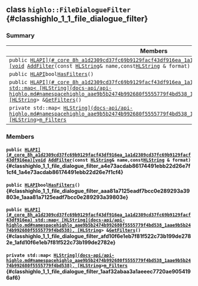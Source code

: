 ## class `highlo::FileDialogueFilter` {#classhighlo_1_1_file_dialogue_filter}

### Summary

 Members                        | Descriptions                                
--------------------------------|---------------------------------------------
`public `[`HLAPI](#_core_8h_a1d2309cd37fc69b9129facf43df916ea_1a1d2309cd37fc69b9129facf43df916ea)[void`](#imgui__impl__opengl3__loader_8h_ac668e7cffd9e2e9cfee428b9b2f34fa7_1ac668e7cffd9e2e9cfee428b9b2f34fa7)` `[`AddFilter`](#classhighlo_1_1_file_dialogue_filter_a4e73acdab86174491ebb22d26e7f1cf4_1a4e73acdab86174491ebb22d26e7f1cf4)`(const `[`HLString`](docs-api/api-highlo.md#namespacehighlo_aae9b5b2474b992680f5555779f4bd538_1aae9b5b2474b992680f5555779f4bd538)` & name,const `[`HLString`](docs-api/api-highlo.md#namespacehighlo_aae9b5b2474b992680f5555779f4bd538_1aae9b5b2474b992680f5555779f4bd538)` & format)` | 
`public `[`HLAPI`](#_core_8h_a1d2309cd37fc69b9129facf43df916ea_1a1d2309cd37fc69b9129facf43df916ea)` bool `[`HasFilters`](#classhighlo_1_1_file_dialogue_filter_aaa81a7125eadf7bcc0e289293a39803e_1aaa81a7125eadf7bcc0e289293a39803e)`()` | 
`public `[`HLAPI](#_core_8h_a1d2309cd37fc69b9129facf43df916ea_1a1d2309cd37fc69b9129facf43df916ea) std::map< [HLString](docs-api/api-highlo.md#namespacehighlo_aae9b5b2474b992680f5555779f4bd538_1aae9b5b2474b992680f5555779f4bd538), [HLString`](docs-api/api-highlo.md#namespacehighlo_aae9b5b2474b992680f5555779f4bd538_1aae9b5b2474b992680f5555779f4bd538)` > & `[`GetFilters`](#classhighlo_1_1_file_dialogue_filter_afd10f6e1eb7f81f522c73b199de2782e_1afd10f6e1eb7f81f522c73b199de2782e)`()` | 
`private std::map< `[`HLString](docs-api/api-highlo.md#namespacehighlo_aae9b5b2474b992680f5555779f4bd538_1aae9b5b2474b992680f5555779f4bd538), [HLString`](docs-api/api-highlo.md#namespacehighlo_aae9b5b2474b992680f5555779f4bd538_1aae9b5b2474b992680f5555779f4bd538)` > `[`m_Filters`](#classhighlo_1_1_file_dialogue_filter_1aaf32abaa3a1aeeec7720ae9054196af6) | 

### Members

#### `public `[`HLAPI](#_core_8h_a1d2309cd37fc69b9129facf43df916ea_1a1d2309cd37fc69b9129facf43df916ea)[void`](#imgui__impl__opengl3__loader_8h_ac668e7cffd9e2e9cfee428b9b2f34fa7_1ac668e7cffd9e2e9cfee428b9b2f34fa7)` `[`AddFilter`](#classhighlo_1_1_file_dialogue_filter_a4e73acdab86174491ebb22d26e7f1cf4_1a4e73acdab86174491ebb22d26e7f1cf4)`(const `[`HLString`](docs-api/api-highlo.md#namespacehighlo_aae9b5b2474b992680f5555779f4bd538_1aae9b5b2474b992680f5555779f4bd538)` & name,const `[`HLString`](docs-api/api-highlo.md#namespacehighlo_aae9b5b2474b992680f5555779f4bd538_1aae9b5b2474b992680f5555779f4bd538)` & format)` {#classhighlo_1_1_file_dialogue_filter_a4e73acdab86174491ebb22d26e7f1cf4_1a4e73acdab86174491ebb22d26e7f1cf4}

#### `public `[`HLAPI`](#_core_8h_a1d2309cd37fc69b9129facf43df916ea_1a1d2309cd37fc69b9129facf43df916ea)` bool `[`HasFilters`](#classhighlo_1_1_file_dialogue_filter_aaa81a7125eadf7bcc0e289293a39803e_1aaa81a7125eadf7bcc0e289293a39803e)`()` {#classhighlo_1_1_file_dialogue_filter_aaa81a7125eadf7bcc0e289293a39803e_1aaa81a7125eadf7bcc0e289293a39803e}

#### `public `[`HLAPI](#_core_8h_a1d2309cd37fc69b9129facf43df916ea_1a1d2309cd37fc69b9129facf43df916ea) std::map< [HLString](docs-api/api-highlo.md#namespacehighlo_aae9b5b2474b992680f5555779f4bd538_1aae9b5b2474b992680f5555779f4bd538), [HLString`](docs-api/api-highlo.md#namespacehighlo_aae9b5b2474b992680f5555779f4bd538_1aae9b5b2474b992680f5555779f4bd538)` > & `[`GetFilters`](#classhighlo_1_1_file_dialogue_filter_afd10f6e1eb7f81f522c73b199de2782e_1afd10f6e1eb7f81f522c73b199de2782e)`()` {#classhighlo_1_1_file_dialogue_filter_afd10f6e1eb7f81f522c73b199de2782e_1afd10f6e1eb7f81f522c73b199de2782e}

#### `private std::map< `[`HLString](docs-api/api-highlo.md#namespacehighlo_aae9b5b2474b992680f5555779f4bd538_1aae9b5b2474b992680f5555779f4bd538), [HLString`](docs-api/api-highlo.md#namespacehighlo_aae9b5b2474b992680f5555779f4bd538_1aae9b5b2474b992680f5555779f4bd538)` > `[`m_Filters`](#classhighlo_1_1_file_dialogue_filter_1aaf32abaa3a1aeeec7720ae9054196af6) {#classhighlo_1_1_file_dialogue_filter_1aaf32abaa3a1aeeec7720ae9054196af6}

